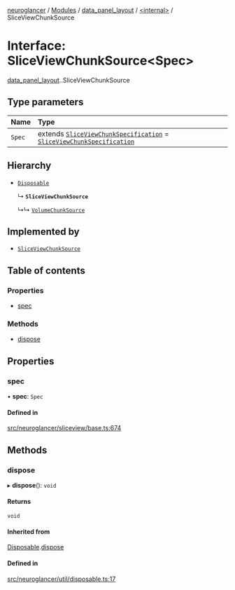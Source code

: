 [neuroglancer](../README.md) / [Modules](../modules.md) / [data\_panel\_layout](../modules/data_panel_layout.md) / [<internal\>](../modules/data_panel_layout._internal_.md) / SliceViewChunkSource

# Interface: SliceViewChunkSource<Spec\>

[data_panel_layout](../modules/data_panel_layout.md).[<internal>](../modules/data_panel_layout._internal_.md).SliceViewChunkSource

## Type parameters

| Name | Type |
| :------ | :------ |
| `Spec` | extends [`SliceViewChunkSpecification`](data_panel_layout._internal_.SliceViewChunkSpecification.md) = [`SliceViewChunkSpecification`](data_panel_layout._internal_.SliceViewChunkSpecification.md) |

## Hierarchy

- [`Disposable`](axes_lines._internal_.Disposable.md)

  ↳ **`SliceViewChunkSource`**

  ↳↳ [`VolumeChunkSource`](layer._internal_.VolumeChunkSource-1.md)

## Implemented by

- [`SliceViewChunkSource`](../classes/data_panel_layout._internal_.SliceViewChunkSource.md)

## Table of contents

### Properties

- [spec](data_panel_layout._internal_.SliceViewChunkSource-1.md#spec)

### Methods

- [dispose](data_panel_layout._internal_.SliceViewChunkSource-1.md#dispose)

## Properties

### spec

• **spec**: `Spec`

#### Defined in

[src/neuroglancer/sliceview/base.ts:674](https://github.com/ActiveBrainAtlas2/neuroglancer/blob/540617bc/src/neuroglancer/sliceview/base.ts#L674)

## Methods

### dispose

▸ **dispose**(): `void`

#### Returns

`void`

#### Inherited from

[Disposable](axes_lines._internal_.Disposable.md).[dispose](axes_lines._internal_.Disposable.md#dispose)

#### Defined in

[src/neuroglancer/util/disposable.ts:17](https://github.com/ActiveBrainAtlas2/neuroglancer/blob/540617bc/src/neuroglancer/util/disposable.ts#L17)
